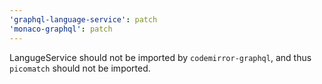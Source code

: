 ```yaml
---
'graphql-language-service': patch
'monaco-graphql': patch
---
```


LangugeService should not be imported by `codemirror-graphql`, and thus `picomatch` should not be imported.
